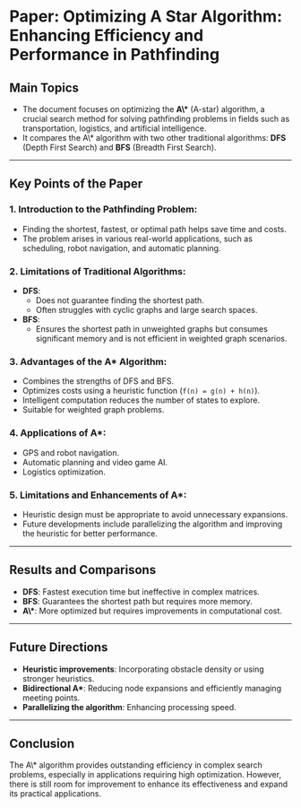 # Paper: Optimizing A Star Algorithm: Enhancing Efficiency and Performance in Pathfinding

## Main Topics

- The document focuses on optimizing the **A\\\*** (A-star) algorithm, a crucial search method for solving pathfinding problems in fields such as transportation, logistics, and artificial intelligence.
- It compares the A\\\* algorithm with two other traditional algorithms: **DFS** (Depth First Search) and **BFS** (Breadth First Search).

---

## Key Points of the Paper

### 1. Introduction to the Pathfinding Problem:

- Finding the shortest, fastest, or optimal path helps save time and costs.
- The problem arises in various real-world applications, such as scheduling, robot navigation, and automatic planning.

### 2. Limitations of Traditional Algorithms:

- **DFS**:
  - Does not guarantee finding the shortest path.
  - Often struggles with cyclic graphs and large search spaces.
- **BFS**:
  - Ensures the shortest path in unweighted graphs but consumes significant memory and is not efficient in weighted graph scenarios.

### 3. Advantages of the A\* Algorithm:

- Combines the strengths of DFS and BFS.
- Optimizes costs using a heuristic function (`f(n) = g(n) + h(n)`).
- Intelligent computation reduces the number of states to explore.
- Suitable for weighted graph problems.

### 4. Applications of A\*:

- GPS and robot navigation.
- Automatic planning and video game AI.
- Logistics optimization.

### 5. Limitations and Enhancements of A\*:

- Heuristic design must be appropriate to avoid unnecessary expansions.
- Future developments include parallelizing the algorithm and improving the heuristic for better performance.

---

## Results and Comparisons

- **DFS**: Fastest execution time but ineffective in complex matrices.
- **BFS**: Guarantees the shortest path but requires more memory.
- **A\\\***: More optimized but requires improvements in computational cost.

---

## Future Directions

- **Heuristic improvements**: Incorporating obstacle density or using stronger heuristics.
- **Bidirectional A\***: Reducing node expansions and efficiently managing meeting points.
- **Parallelizing the algorithm**: Enhancing processing speed.

---

## Conclusion

The A\\\* algorithm provides outstanding efficiency in complex search problems, especially in applications requiring high optimization. However, there is still room for improvement to enhance its effectiveness and expand its practical applications.
